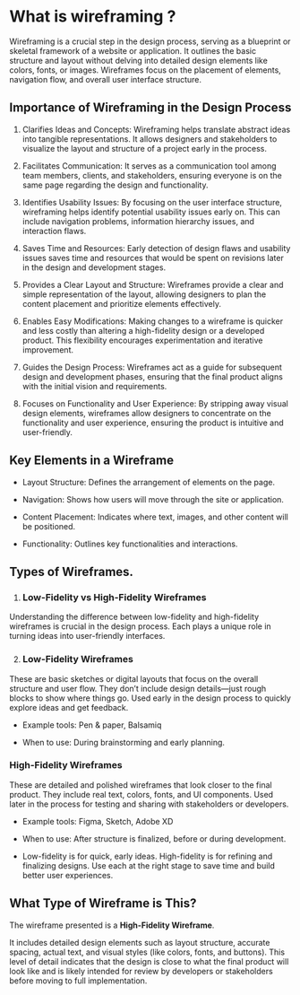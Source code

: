 # What is wireframing ?

Wireframing is a crucial step in the design process, serving as a blueprint or skeletal framework of a website or application. It outlines the basic structure and layout without delving into detailed design elements like colors, fonts, or images. Wireframes focus on the placement of elements, navigation flow, and overall user interface structure.

## Importance of Wireframing in the Design Process
1. Clarifies Ideas and Concepts:
Wireframing helps translate abstract ideas into tangible representations. It allows designers and stakeholders to visualize the layout and structure of a project early in the process.

2. Facilitates Communication:
It serves as a communication tool among team members, clients, and stakeholders, ensuring everyone is on the same page regarding the design and functionality.

3. Identifies Usability Issues:
By focusing on the user interface structure, wireframing helps identify potential usability issues early on. This can include navigation problems, information hierarchy issues, and interaction flaws.

4. Saves Time and Resources:
Early detection of design flaws and usability issues saves time and resources that would be spent on revisions later in the design and development stages.

5. Provides a Clear Layout and Structure:
Wireframes provide a clear and simple representation of the layout, allowing designers to plan the content placement and prioritize elements effectively.

6. Enables Easy Modifications:
Making changes to a wireframe is quicker and less costly than altering a high-fidelity design or a developed product. This flexibility encourages experimentation and iterative improvement.

7. Guides the Design Process:
Wireframes act as a guide for subsequent design and development phases, ensuring that the final product aligns with the initial vision and requirements.

8. Focuses on Functionality and User Experience:
By stripping away visual design elements, wireframes allow designers to concentrate on the functionality and user experience, ensuring the product is intuitive and user-friendly.

## Key Elements in a Wireframe

*  Layout Structure: Defines the arrangement of elements on the page.

*  Navigation: Shows how users will move through the site or application.

*  Content Placement: Indicates where text, images, and other content will be positioned.

*  Functionality: Outlines key functionalities and interactions.

## Types of Wireframes.

1. ### Low-Fidelity vs High-Fidelity Wireframes

Understanding the difference between low-fidelity and high-fidelity wireframes is crucial in the design process. Each plays a unique role in turning ideas into user-friendly interfaces.

2. ### Low-Fidelity Wireframes
These are basic sketches or digital layouts that focus on the overall structure and user flow. They don’t include design details—just rough blocks to show where things go. Used early in the design process to quickly explore ideas and get feedback.

* Example tools: Pen & paper, Balsamiq

* When to use: During brainstorming and early planning.

### High-Fidelity Wireframes
These are detailed and polished wireframes that look closer to the final product. They include real text, colors, fonts, and UI components. Used later in the process for testing and sharing with stakeholders or developers.

* Example tools: Figma, Sketch, Adobe XD

* When to use: After structure is finalized, before or during development.

* Low-fidelity is for quick, early ideas. High-fidelity is for refining and finalizing designs. Use each at the right stage to save time and build better user experiences.

## What Type of Wireframe is This?

The wireframe presented is a **High-Fidelity Wireframe**.

It includes detailed design elements such as layout structure, accurate spacing, actual text, and visual styles (like colors, fonts, and buttons). This level of detail indicates that the design is close to what the final product will look like and is likely intended for review by developers or stakeholders before moving to full implementation.
